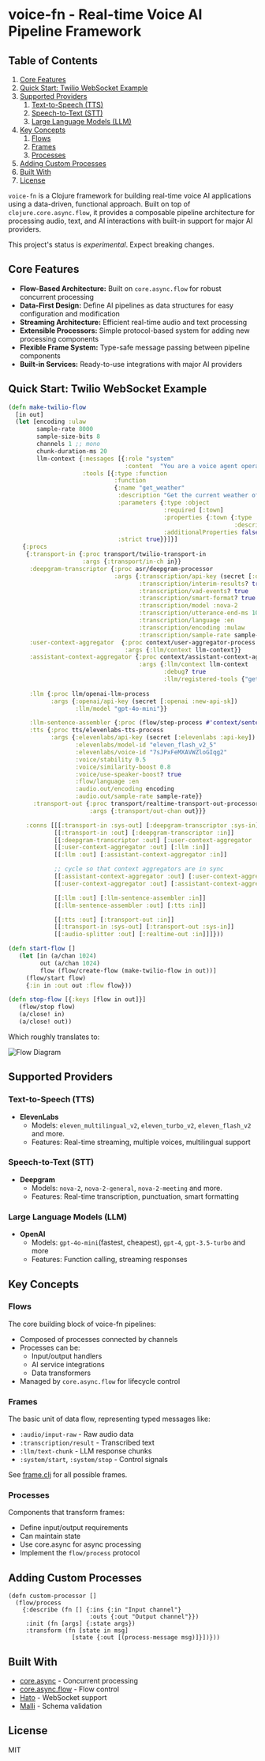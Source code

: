 # voice-fn - Real-time Voice AI Pipeline Framework

## Table of Contents


1.  [Core Features](#org9f6c898)
2.  [Quick Start: Twilio WebSocket Example](#org71c1ebd)
3.  [Supported Providers](#orga92dd94)
    1.  [Text-to-Speech (TTS)](#orgb60103e)
    2.  [Speech-to-Text (STT)](#orgf138736)
    3.  [Large Language Models (LLM)](#org532c7b9)
4.  [Key Concepts](#org28a4b3f)
    1.  [Flows](#org40af940)
    2.  [Frames](#org1759685)
    3.  [Processes](#orgbd1d5f8)
5.  [Adding Custom Processes](#orgf87c620)
6.  [Built With](#orgaf805b6)
7.  [License](#org5082853)


`voice-fn` is a Clojure framework for building real-time voice AI applications using a data-driven, functional approach. Built on top of `clojure.core.async.flow`, it provides a composable pipeline architecture for processing audio, text, and AI interactions with built-in support for major AI providers.

This project's status is *experimental*. Expect breaking changes.


<a id="org9f6c898"></a>

## Core Features

-   **Flow-Based Architecture:** Built on `core.async.flow` for robust concurrent processing
-   **Data-First Design:** Define AI pipelines as data structures for easy configuration and modification
-   **Streaming Architecture:** Efficient real-time audio and text processing
-   **Extensible Processors:** Simple protocol-based system for adding new processing components
-   **Flexible Frame System:** Type-safe message passing between pipeline components
-   **Built-in Services:** Ready-to-use integrations with major AI providers


<a id="org71c1ebd"></a>

## Quick Start: Twilio WebSocket Example

```clojure
(defn make-twilio-flow
  [in out]
  (let [encoding :ulaw
        sample-rate 8000
        sample-size-bits 8
        channels 1 ;; mono
        chunk-duration-ms 20
        llm-context {:messages [{:role "system"
                                 :content  "You are a voice agent operating via phone. Be concise. The input you receive comes from a speech-to-text (transcription) system that isn't always efficient and may send unclear text. Ask for clarification when you're unsure what the person said."}]
                     :tools [{:type :function
                              :function
                              {:name "get_weather"
                               :description "Get the current weather of a location"
                               :parameters {:type :object
                                            :required [:town]
                                            :properties {:town {:type :string
                                                                :description "Town for which to retrieve the current weather"}}
                                            :additionalProperties false}
                               :strict true}}]}]
    {:procs
     {:transport-in {:proc transport/twilio-transport-in
                     :args {:transport/in-ch in}}
      :deepgram-transcriptor {:proc asr/deepgram-processor
                              :args {:transcription/api-key (secret [:deepgram :api-key])
                                     :transcription/interim-results? true
                                     :transcription/vad-events? true
                                     :transcription/smart-format? true
                                     :transcription/model :nova-2
                                     :transcription/utterance-end-ms 1000
                                     :transcription/language :en
                                     :transcription/encoding :mulaw
                                     :transcription/sample-rate sample-rate}}
      :user-context-aggregator  {:proc context/user-aggregator-process
                                 :args {:llm/context llm-context}}
      :assistant-context-aggregator {:proc context/assistant-context-aggregator
                                     :args {:llm/context llm-context
                                            :debug? true
                                            :llm/registered-tools {"get_weather" {:async false
                                                                                  :tool (fn [{:keys [town]}] (str "The weather in " town " is 17 degrees celsius"))}}}}
      :llm {:proc llm/openai-llm-process
            :args {:openai/api-key (secret [:openai :new-api-sk])
                   :llm/model "gpt-4o-mini"}}

      :llm-sentence-assembler {:proc (flow/step-process #'context/sentence-assembler)}
      :tts {:proc tts/elevenlabs-tts-process
            :args {:elevenlabs/api-key (secret [:elevenlabs :api-key])
                   :elevenlabs/model-id "eleven_flash_v2_5"
                   :elevenlabs/voice-id "7sJPxFeMXAVWZloGIqg2"
                   :voice/stability 0.5
                   :voice/similarity-boost 0.8
                   :voice/use-speaker-boost? true
                   :flow/language :en
                   :audio.out/encoding encoding
                   :audio.out/sample-rate sample-rate}}
       :transport-out {:proc transport/realtime-transport-out-processor
                       :args {:transport/out-chan out}}}

     :conns [[[:transport-in :sys-out] [:deepgram-transcriptor :sys-in]]
             [[:transport-in :out] [:deepgram-transcriptor :in]]
             [[:deepgram-transcriptor :out] [:user-context-aggregator :in]]
             [[:user-context-aggregator :out] [:llm :in]]
             [[:llm :out] [:assistant-context-aggregator :in]]

             ;; cycle so that context aggregators are in sync
             [[:assistant-context-aggregator :out] [:user-context-aggregator :in]]
             [[:user-context-aggregator :out] [:assistant-context-aggregator :in]]

             [[:llm :out] [:llm-sentence-assembler :in]]
             [[:llm-sentence-assembler :out] [:tts :in]]

             [[:tts :out] [:transport-out :in]]
             [[:transport-in :sys-out] [:transport-out :sys-in]]
             [[:audio-splitter :out] [:realtime-out :in]]]}))

(defn start-flow []
   (let [in (a/chan 1024)
         out (a/chan 1024)
         flow (flow/create-flow (make-twilio-flow in out))]
     (flow/start flow)
     {:in in :out out :flow flow}))

(defn stop-flow [{:keys [flow in out]}]
   (flow/stop flow)
   (a/close! in)
   (a/close! out))
```

Which roughly translates to:

![Flow Diagram](./resources/flow.png)



<a id="orga92dd94"></a>

## Supported Providers


<a id="orgb60103e"></a>

### Text-to-Speech (TTS)

-   **ElevenLabs**
    -   Models: `eleven_multilingual_v2`, `eleven_turbo_v2`, `eleven_flash_v2` and more.
    -   Features: Real-time streaming, multiple voices, multilingual support


<a id="orgf138736"></a>

### Speech-to-Text (STT)

-   **Deepgram**
    -   Models: `nova-2`, `nova-2-general`, `nova-2-meeting` and more.
    -   Features: Real-time transcription, punctuation, smart formatting


<a id="org532c7b9"></a>

### Large Language Models (LLM)

-   **OpenAI**
    -   Models: `gpt-4o-mini`(fastest, cheapest),  `gpt-4`, `gpt-3.5-turbo` and more
    -   Features: Function calling, streaming responses


<a id="org28a4b3f"></a>

## Key Concepts


<a id="org40af940"></a>

### Flows

The core building block of voice-fn pipelines:

-   Composed of processes connected by channels
-   Processes can be:
    -   Input/output handlers
    -   AI service integrations
    -   Data transformers
-   Managed by `core.async.flow` for lifecycle control


<a id="org1759685"></a>

### Frames

The basic unit of data flow, representing typed messages like:

-   `:audio/input-raw` - Raw audio data
-   `:transcription/result` - Transcribed text
-   `:llm/text-chunk` - LLM response chunks
-   `:system/start`, `:system/stop` - Control signals

See [frame.clj](./core/src/voice_fn/frame.clj) for all possible frames.


<a id="orgbd1d5f8"></a>

### Processes

Components that transform frames:

-   Define input/output requirements
-   Can maintain state
-   Use core.async for async processing
-   Implement the `flow/process` protocol


<a id="orgf87c620"></a>

## Adding Custom Processes

    (defn custom-processor []
      (flow/process
        {:describe (fn [] {:ins {:in "Input channel"}
                           :outs {:out "Output channel"}})
         :init (fn [args] {:state args})
         :transform (fn [state in msg]
                      [state {:out [(process-message msg)]}])}))


<a id="orgaf805b6"></a>

## Built With

-   [core.async](<https://github.com/clojure/core.async>) - Concurrent processing
-   [core.async.flow](<https://clojure.github.io/core.async/#clojure.core.async.flow>) - Flow control
-   [Hato](<https://github.com/gnarroway/hato>) - WebSocket support
-   [Malli](<https://github.com/metosin/malli>) - Schema validation


<a id="org5082853"></a>

## License

MIT
